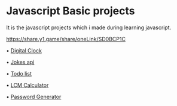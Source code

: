 # Javascript Basic projects
It is the javascript projects which i made during learning javascript.

https://share.y1.game/share/oneLink/SD0BCP1C


• [Digital Clock](https://dienesh89.github.io/JS_basic_projects/Digital_clock/index.html)


• [Jokes api](https://dienesh89.github.io/JS_basic_projects/Jokes_api/index.html)


• [Todo list](https://dienesh89.github.io/JS_basic_projects/Todo_list/index.html)


• [LCM Calculator](
https://dienesh89.github.io/JS_basic_projects/lcmCalculator/index.html)


• [Password Generator](https://dienesh89.github.io/JS_basic_projects/password_generator/index.html)
